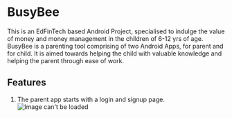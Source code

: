 # BusyBee
This is an EdFinTech based Android Project, specialised to indulge the value of money and money management in the children of 6-12 yrs of age.
BusyBee is a parenting tool comprising of two Android Apps, for parent and for child. It is aimed towards helping the child with valuable knowledge and helping the parent through ease of work.

## Features
1. The parent app starts with a login and signup page.
![Image can't be loaded](BusyBee/ScreenShots/login.jgp)
